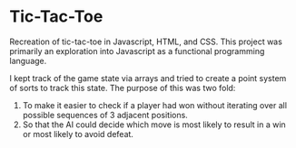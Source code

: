 # Tic-Tac-Toe

Recreation of tic-tac-toe in Javascript, HTML, and CSS. This project was
primarily an exploration into Javascript as a functional programming language.

I kept track of the game state via arrays and tried to create a point system of
sorts to track this state. The purpose of this was two fold:

1. To make it easier to check if a player had won without iterating over all
possible sequences of 3 adjacent positions.
2. So that the AI could decide which move is most likely to
result in a win or most likely to avoid defeat.

